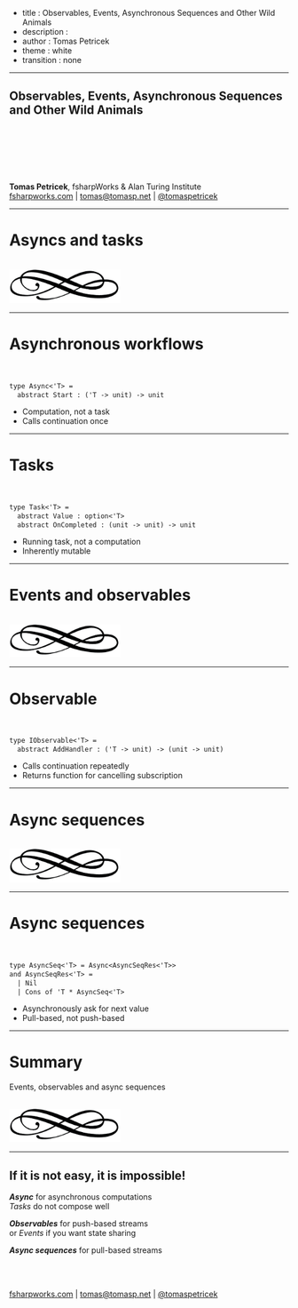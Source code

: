 - title : Observables, Events, Asynchronous Sequences and Other Wild Animals 
- description : 
- author : Tomas Petricek
- theme : white
- transition : none

****************************************************************************************************

## Observables, Events, Asynchronous Sequences and Other Wild Animals

<br /><br /><br /><br /><br />

**Tomas Petricek**, fsharpWorks & Alan Turing Institute <br />
[fsharpworks.com](http://fsharpworks.com) | [tomas@tomasp.net](mailto:tomas@tomasp.net) | [@tomaspetricek](http://twitter.com/tomaspetricek)

****************************************************************************************************

# Asyncs and tasks

<br />
<img src="images/literate.png" style="width:200px;border-style:none;background:transparent;" />

---------------------------------------------------------------------------------------------------

# Asynchronous workflows

<br />
 
    type Async<'T> = 
      abstract Start : ('T -> unit) -> unit

 - Computation, not a task
 - Calls continuation once

---------------------------------------------------------------------------------------------------

# Tasks 

<br />
 
    type Task<'T> = 
      abstract Value : option<'T> 
      abstract OnCompleted : (unit -> unit) -> unit

 - Running task, not a computation
 - Inherently mutable
 
****************************************************************************************************

# Events and observables

<br />
<img src="images/literate.png" style="width:200px;border-style:none;background:transparent;" />

---------------------------------------------------------------------------------------------------

# Observable

<br />
 
    type IObservable<'T> = 
      abstract AddHandler : ('T -> unit) -> (unit -> unit)

 - Calls continuation repeatedly
 - Returns function for cancelling subscription
 
****************************************************************************************************

# Async sequences

<br />
<img src="images/literate.png" style="width:200px;border-style:none;background:transparent;" />

---------------------------------------------------------------------------------------------------

# Async sequences

<br />
 
    type AsyncSeq<'T> = Async<AsyncSeqRes<'T>>
    and AsyncSeqRes<'T> = 
      | Nil
      | Cons of 'T * AsyncSeq<'T>

 - Asynchronously ask for next value
 - Pull-based, not push-based
 
****************************************************************************************************

# Summary

Events, observables and async sequences

<br />
<img src="images/literate.png" style="width:200px;border-style:none;background:transparent;" />

---------------------------------------------------------------------------------------------------

<h2 class="fragment">If it is not easy, it is impossible!</h2>

_**Async**_ for asynchronous computations<br />
_Tasks_ do not compose well

_**Observables**_ for push-based streams<br />
or _Events_ if you want state sharing

_**Async sequences**_ for pull-based streams

<br /><br />

[fsharpworks.com](http://fsharpworks.com) | [tomas@tomasp.net](mailto:tomas@tomasp.net) | [@tomaspetricek](http://twitter.com/tomaspetricek)
